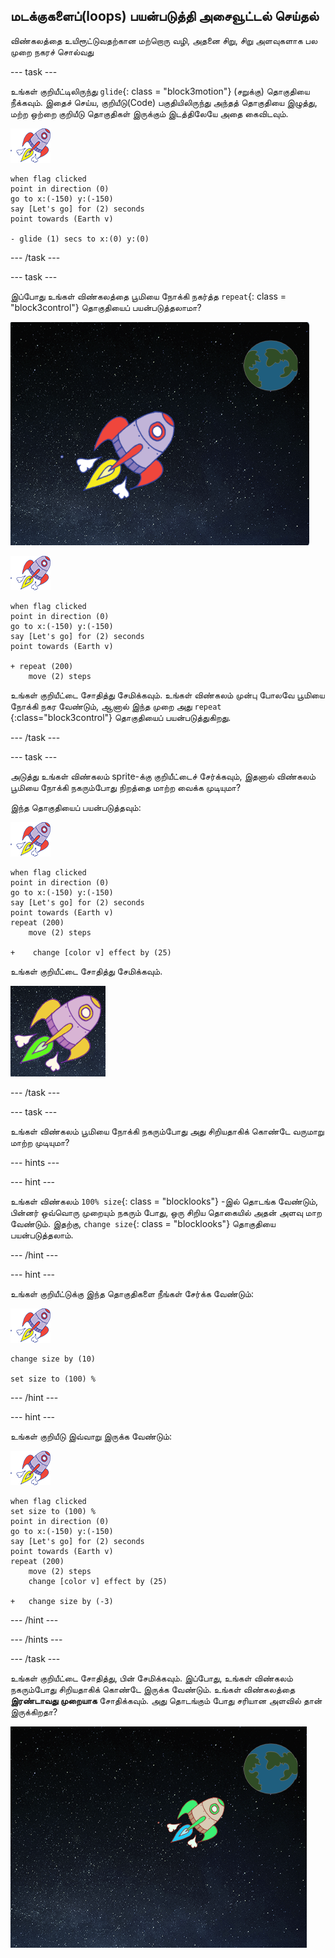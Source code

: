 ## மடக்குகளைப்(loops) பயன்படுத்தி அசைவூட்டல் செய்தல்

விண்கலத்தை உயிரூட்டுவதற்கான மற்றொரு வழி, அதனை சிறு, சிறு அளவுகளாக பல முறை நகரச் சொல்வது

\--- task \---

உங்கள் குறியீட்டிலிருந்து `glide`{: class = "block3motion"} (சறுக்கு) தொகுதியை நீக்கவும். இதைச் செய்ய, குறியீடு(Code) பகுதியிலிருந்து அந்தத் தொகுதியை இழுத்து, மற்ற ஒற்றை குறியீடு தொகுதிகள் இருக்கும் இடத்திலேயே அதை கைவிடவும்.

![விண்கலம் sprite](images/sprite-spaceship.png)

```blocks3
when flag clicked
point in direction (0)
go to x:(-150) y:(-150)
say [Let's go] for (2) seconds
point towards (Earth v)

- glide (1) secs to x:(0) y:(0)
```

\--- /task \---

\--- task \---

இப்போது உங்கள் விண்கலத்தை பூமியை நோக்கி நகர்த்த `repeat`{: class = "block3control"} தொகுதியைப் பயன்படுத்தலாமா?

![ஒரு விண்கலம் அசைவூட்டலைச் சோதித்தல்](images/space-animate-stage.png)

![விண்கலம் sprite](images/sprite-spaceship.png)

```blocks3
when flag clicked
point in direction (0)
go to x:(-150) y:(-150)
say [Let's go] for (2) seconds
point towards (Earth v)

+ repeat (200)
    move (2) steps
```

உங்கள் குறியீட்டை சோதித்து சேமிக்கவும். உங்கள் விண்கலம் முன்பு போலவே பூமியை நோக்கி நகர வேண்டும், ஆனால் இந்த முறை அது `repeat` {:class="block3control"} தொகுதியைப் பயன்படுத்துகிறது.

\--- /task \---

\--- task \---

அடுத்து உங்கள் விண்கலம் sprite-க்கு குறியீட்டைச் சேர்க்கவும், இதனால் விண்கலம் பூமியை நோக்கி நகரும்போது நிறத்தை மாற்ற வைக்க முடியுமா?

இந்த தொகுதியைப் பயன்படுத்தவும்:

![விண்கலம் sprite](images/sprite-spaceship.png)

```blocks3
when flag clicked
point in direction (0)
go to x:(-150) y:(-150)
say [Let's go] for (2) seconds
point towards (Earth v)
repeat (200)
    move (2) steps

+    change [color v] effect by (25)
```

உங்கள் குறியீட்டை சோதித்து சேமிக்கவும்.

![வண்ணம் மாறும் விண்கலத்தை சோதித்தல்](images/space-colour-test.png)

\--- /task \---

\--- task \---

உங்கள் விண்கலம் பூமியை நோக்கி நகரும்போது அது சிறியதாகிக் கொண்டே வருமாறு மாற்ற முடியுமா?

\--- hints \---

\--- hint \---

உங்கள் விண்கலம் `100% size`{: class = "blocklooks"} -இல் தொடங்க வேண்டும், பின்னர் ஒவ்வொரு முறையும் நகரும் போது, ஒரு சிறிய தொகையில் அதன் அளவு மாற வேண்டும். இதற்கு, `change size`{: class = "blocklooks"} தொகுதியை பயன்படுத்தலாம்.

\--- /hint \---

\--- hint \---

உங்கள் குறியீட்டுக்கு இந்த தொகுதிகளை நீங்கள் சேர்க்க வேண்டும்:

![விண்கலம் sprite](images/sprite-spaceship.png)

```blocks3
change size by (10)

set size to (100) %
```

\--- /hint \---

\--- hint \---

உங்கள் குறியீடு இவ்வாறு இருக்க வேண்டும்:

![விண்கலம் sprite](images/sprite-spaceship.png)

```blocks3
when flag clicked
set size to (100) %
point in direction (0)
go to x:(-150) y:(-150)
say [Let's go] for (2) seconds
point towards (Earth v)
repeat (200)
    move (2) steps
    change [color v] effect by (25)

+   change size by (-3)
```

\--- /hint \---

\--- /hints \---

\--- /task \---

உங்கள் குறியீட்டை சோதித்து, பின் சேமிக்கவும். இப்போது, உங்கள் விண்கலம் நகரும்போது சிறியதாகிக் கொண்டே இருக்க வேண்டும். உங்கள் விண்கலத்தை **இரண்டாவது முறையாக** சோதிக்கவும். அது தொடங்கும் போது சரியான அளவில் தான் இருக்கிறதா?

![சுருங்கும் விண்கலத்தை சோதித்தல்](images/space-size-test.png)